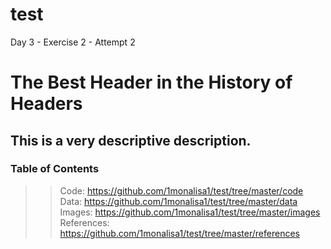 # test
Day 3 - Exercise 2 - Attempt 2
# The Best Header in the History of Headers
[id]: https://octodex.github.com/images/dojocat.jpg  "The Dojocat"
## This is a very descriptive description.
### Table of Contents
> > Code: https://github.com/1monalisa1/test/tree/master/code
> > Data: https://github.com/1monalisa1/test/tree/master/data
> > Images: https://github.com/1monalisa1/test/tree/master/images
> > References: https://github.com/1monalisa1/test/tree/master/references
